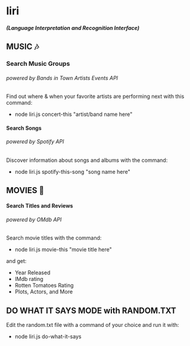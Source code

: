 # liri 
##### (Language Interpretation and Recognition Interface)


## MUSIC :notes:
### Search Music Groups 
###### powered by Bands in Town Artists Events API
Find out where & when your favorite artists are performing next with this command:
* node liri.js concert-this "artist/band name here"

#### Search Songs 
###### powered by Spotify API
Discover information about songs and albums with the command:
* node liri.js spotify-this-song "song name here"


## MOVIES :movie_camera:
#### Search Titles and Reviews 
###### powered by OMdb API
Search movie titles with the command:
* node liri.js movie-this "movie title here"

and get:
* Year Released
* IMdb rating
* Rotten Tomatoes Rating
* Plots, Actors, and More

## DO WHAT IT SAYS MODE with RANDOM.TXT
Edit the random.txt file with a command of your choice and run it with:
* node liri.js do-what-it-says